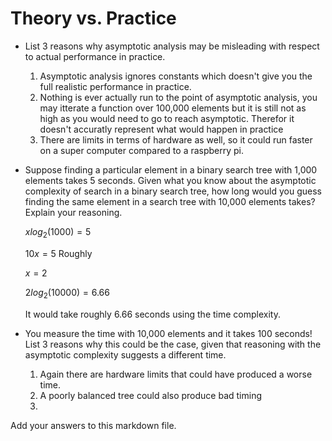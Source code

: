 # Theory vs. Practice

- List 3 reasons why asymptotic analysis may be misleading with respect to
  actual performance in practice.

  1. Asymptotic analysis ignores constants which doesn't give you the full
     realistic performance in practice.
  2. Nothing is ever actually run to the point of asymptotic analysis, you may
     itterate a function over 100,000 elements but it is still not as high as
     you would need to go to reach asymptotic. Therefor it doesn't accuratly
     represent what would happen in practice
  3. There are limits in terms of hardware as well, so it could run faster on
     a super computer compared to a raspberry pi.

- Suppose finding a particular element in a binary search tree with 1,000
  elements takes 5 seconds. Given what you know about the asymptotic complexity
  of search in a binary search tree, how long would you guess finding the same
  element in a search tree with 10,000 elements takes? Explain your reasoning.

  $xlog_2(1000)=5$
  
  $10x=5$ Roughly
  
  $x=2$
  
  $2log_2(10000) = 6.66$
  
  It would take roughly 6.66 seconds using the time complexity.

- You measure the time with 10,000 elements and it takes 100 seconds! List 3
  reasons why this could be the case, given that reasoning with the asymptotic
  complexity suggests a different time.

  1. Again there are hardware limits that could have produced a worse time.
  2. A poorly balanced tree could also produce bad timing
  3. 

Add your answers to this markdown file.
